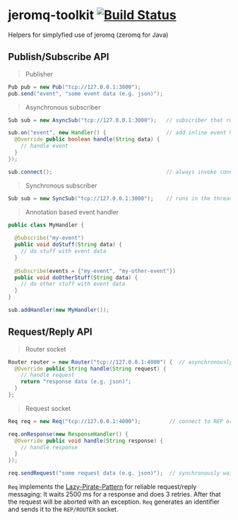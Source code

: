 jeromq-toolkit [![Build Status](https://secure.travis-ci.org/Horsed/jeromq-toolkit.png)](http://travis-ci.org/Horsed/jeromq-toolkit)
==============

Helpers for simplyfied use of jeromq (zeromq for Java)

## Publish/Subscribe API

> Publisher

```java
Pub pub = new Pub("tcp://127.0.0.1:3000");
pub.send("event", "some event data (e.g. json)");
```

> Asynchronous subscriber

```java
Sub sub = new AsyncSub("tcp://127.0.0.1:3000");   // subscriber that runs in its own thread

sub.on("event", new Handler() {                   // add inline event handler
  @Override public boolean handle(String data) {
    // handle event
  }
});

sub.connect();                                    // always invoke connect :-)
```

> Synchronous subscriber

```java
Sub sub = new SyncSub("tcp://127.0.0.1:3000");    // runs in the thread it is created in and thus blocks this thread
```

> Annotation based event handler

```java
public class MyHandler {
  
  @Subscribe("my-event")
  public void doStuff(String data) {
    // do stuff with event data
  }
  
  @Subscribe(events = {"my-event", "my-other-event"})
  public void doOtherStuff(String data) {
    // do other stuff with event data
  }
}

sub.addHandler(new MyHandler());
```

## Request/Reply API

> Router socket

```java
Router router = new Router("tcp://127.0.0.1:4000") {  // asynchronously handles incoming requests
  @Override public String handle(String request) {
    // handle request
    return "response data (e.g. json)";
  }
};
```

> Request socket

```java
Req req = new Req("tcp://127.0.0.1:4000");         // connect to REP or ROUTER socket

req.onResponse(new ResponseHandler() {
  @Override public void handle(String response) {
    // handle response
  }
});

req.sendRequest("some request data (e.g. json)");  // synchronously waits for the response
```

```Req``` implements the [Lazy-Pirate-Pattern](http://zguide.zeromq.org/page:all#Client-Side-Reliability-Lazy-Pirate-Pattern) for reliable request/reply messaging: It waits 2500 ms for a response and does 3 retries. After that the request will be aborted with an exception. ```Req``` generates an identifier and sends it to the ```REP/ROUTER``` socket.
